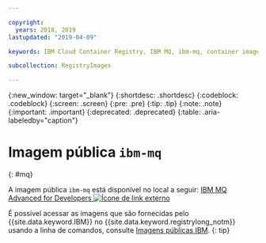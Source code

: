 ```yaml
---

copyright:
  years: 2018, 2019
lastupdated: "2019-04-09"

keywords: IBM Cloud Container Registry, IBM MQ, ibm-mq, container image, public image

subcollection: RegistryImages

---
```


{:new_window: target="_blank"}
{:shortdesc: .shortdesc}
{:codeblock: .codeblock}
{:screen: .screen}
{:pre: .pre}
{:tip: .tip}
{:note: .note}
{:important: .important}
{:deprecated: .deprecated}
{:table: .aria-labeledby="caption"}

# Imagem pública `ibm-mq`
{: #mq}

A imagem pública `ibm-mq` está disponível no local a seguir: [IBM MQ Advanced for Developers ![Ícone de link externo](../../../icons/launch-glyph.svg "Ícone de link externo")](https://hub.docker.com/r/ibmcom/mq/)

É possível acessar as imagens que são fornecidas pelo {{site.data.keyword.IBM}} no {{site.data.keyword.registrylong_notm}} usando a linha de comandos, consulte [Imagens públicas IBM](/docs/services/Registry?topic=registry-public_images#public_images).
{: tip}
